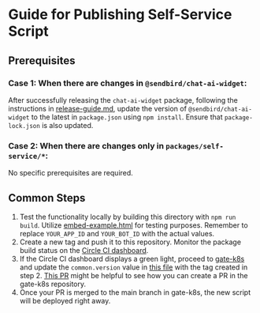 # Guide for Publishing Self-Service Script

## Prerequisites

### Case 1: When there are changes in `@sendbird/chat-ai-widget`:

After successfully releasing the `chat-ai-widget` package, following the instructions in [release-guide.md](../../release-guide.md), update the version of `@sendbird/chat-ai-widget` to the latest in `package.json` using `npm install`. Ensure that `package-lock.json` is also updated.

### Case 2: When there are changes only in `packages/self-service/*`:

No specific prerequisites are required.

## Common Steps

1. Test the functionality locally by building this directory with `npm run build`. Utilize [embed-example.html](./embed-example.html) for testing purposes. Remember to replace `YOUR_APP_ID` and `YOUR_BOT_ID` with the actual values.
2. Create a new tag and push it to this repository. Monitor the package build status on the [Circle CI dashboard](https://app.circleci.com/pipelines/github/sendbird/chat-ai-widget).
3. If the Circle CI dashboard displays a green light, proceed to [gate-k8s](https://github.com/sendbird/gate-k8s) and update the `common.version` value in [this file](https://github.com/sendbird/gate-k8s/blob/main/values/aichatbot/prod.yaml) with the tag created in step 2. [This PR](https://github.com/sendbird/gate-k8s/pull/1396) might be helpful to see how you can create a PR in the gate-k8s repository.
4. Once your PR is merged to the main branch in gate-k8s, the new script will be deployed right away.
